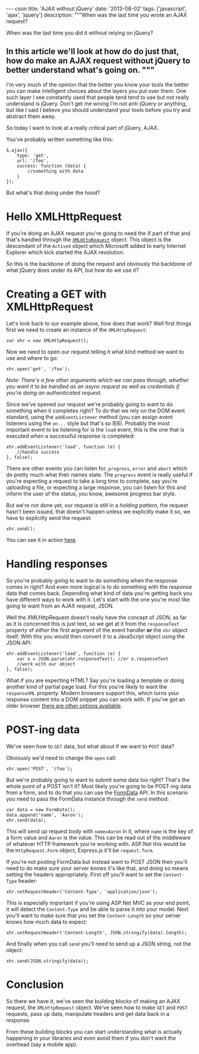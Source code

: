 --- cson
title: 'AJAX without jQuery'
date: '2013-08-02'
tags: ['javascript', 'ajax', 'jquery']
description: """When was the last time you wrote an AJAX request?

When was the last time you did it without relying on jQuery?

In this article we'll look at how do do just that, how do make an AJAX request without jQuery to better understand what's going on.
"""
---

I'm very much of the opinion that the better you know your tools the better you can make intelligent choices about the layers you put over them. One such layer I see constantly used that people  tend tend to use but not really understand is jQuery. Don't get me wrong I'm not anti-jQuery or anything, but like I said I believe you should understand your tools before you try and abstract them away.

So today I want to look at a really critical part of jQuery, AJAX.

You've probably written something like this:

    $.ajax({
        type: 'get',
        url: '/foo',
        success: function (data) {
            //something with data
        }
    });

But what's that doing under the hood?

# Hello XMLHttpRequest

If you're doing an AJAX request you're going to need the _X_ part of that and that's handled through the [`XMLHttpRequest`](https://developer.mozilla.org/en-US/docs/Web/API/XMLHttpRequest) object. This object is the descendant of the `ActiveX` object which Microsoft added to early Internet Explorer which kick started the AJAX revolution.

So this is the backbone of doing the request and obviously the backbone of what jQuery does under its API, but how do we use it?

# Creating a GET with XMLHttpRequest

Let's look back to our example above, how does that work? Well first things first we need to create an instance of the `XMLHttpRequest`:

    var xhr = new XMLHttpRequest();

Now we need to open our request telling it what kind method we want to use and where to go:

    xhr.open('get', '/foo');

_Note: There's a few other arguments which we can pass through, whether you want it to be handled as an async request as well as credentials if you're doing an authenticated request._

Since we've opened our request we're probably going to want to do something when it completes right? To do that we rely on the DOM event standard, using the `addEventListener` method (you can assign event listeners using the `on...` style but that's so IE6). Probably the most important event to be listening for is the `load` event, this is the one that is executed when a successful response is completed:

    xhr.addEventListener('load', function (e) {
        //handle success
    }, false);

There are other events you can listen for, `progress`, `error` and `abort` which do pretty much what their names state. The `progress` event is really useful if you're expecting a request to take a long time to complete, say you're uploading a file, or expecting a large response, you can listen for this and inform the user of the status, you know, awesome progress bar style.

But we're not done yet, our request is still in a _holding pattern_, the request hasn't been issued, that doesn't happen unless we explicitly make it so, we have to explicitly send the request:

    xhr.send();

You can see it in action [here](http://jsbin.com/inikir/1).

# Handling responses

So you're probably going to want to do something when the response comes in right? And even more logical is to do something with the response data that comes back. Depending what kind of data you're getting back you have different ways to work with it. Let's start with the one you're most like going to want from an AJAX request, JSON.

Well the XMLHttpRequest doesn't really have the concept of JSON, as far as it is concerned this is just text, so we get at it from the `responseText` property of _either_ the first argument of the event handler **or** the `xhr` object itself. With this you would then convert it to a JavaScript object using the JSON API:

    xhr.addEventListener('load', function (e) {
        var o = JSON.parse(xhr.responseText); //or e.responseText
        //work with our object
    }, false);

What if you are expecting HTML? Say you're loading a template or doing another kind of partial page load. For this you're _likely_ to want the `responseXML` property. Modern browsers support this, which turns your response content into a DOM snippet you can work with. If you've got an older browser [there are other options available](https://developer.mozilla.org/en-US/docs/Web/API/XMLHttpRequest/Using_XMLHttpRequest#Analyzing_and_manipulating_the_responseXML_property).

# POST-ing data

We've seen how to `GET` data, but what about if we want to `POST` data?

Obviously we'd need to change the `open` call:

    xhr.open('POST', '/foo');

But we're probably going to want to submit some data too right? That's the whole point of a POST isn't it? Most likely you're going to be POST-ing data from a form, and to do that you can use the [FormData](https://developer.mozilla.org/en-US/docs/Web/API/FormData) API. In this scenario you need to pass the FormData instance through the `send` method:

    var data = new FormData();
    data.append('name', 'Aaron');
    xhr.send(data);

This will send up request body with `name=Aaron` in it, where `name` is the key of a form value and `Aaron` is the value. This can be read out of the middleware of whatever HTTP framework you're working with. ASP.Net this would be the `HttpRequest.Form` object, Express.js it'll be `request.form`.

If you're not posting FormData but instead want to POST JSON then you'll need to do make sure your server knows it's like that, and doing so means setting the headers appropriately. First off you'll want to set the `Content-Type` header:

    xhr.setRequestHeader('Content-Type', 'application/json');

This is especially important if you're using ASP.Net MVC as your end point, it will detect the `Content-Type` and be able to parse it into your model. Next you'll want to make sure that you set the `Content-Length` so your server knows how much data to expect:

    xhr.setRequestHeader('Content-Length', JSON.stringify(data).length);

And finally when you call `send` you'll need to send up a JSON string, not the object:

    xhr.send(JSON.stringify(data));

# Conclusion

So there we have it, we've seen the building blocks of making an AJAX request, the `XMLHttpRequest` object. We've seen how to make `GET` and `POST` requests, pass up data, manipulate headers and get data back in a response.

From these building blocks you can start understanding what is actually happening in your libraries and even avoid them if you don't want the overhead (say a mobile app).